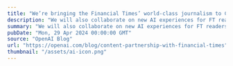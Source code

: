 ```yaml
---
title: "We’re bringing the Financial Times’ world-class journalism to ChatGPT"
description: "We will also collaborate on new AI experiences for FT readers."
summary: "We will also collaborate on new AI experiences for FT readers."
pubDate: "Mon, 29 Apr 2024 00:00:00 GMT"
source: "OpenAI Blog"
url: "https://openai.com/blog/content-partnership-with-financial-times"
thumbnail: "/assets/ai-icon.png"
---
```


